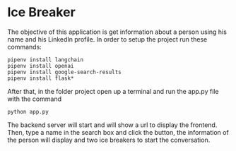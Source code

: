 # Ice Breaker
The objective of this application is get information about a person using his name and his LinkedIn profile.
In order to setup the project run these commands:

    pipenv install langchain
    pipenv install openai
    pipenv install google-search-results
    pipenv install flask*

After that, in the folder project open up a terminal and run the app.py file with the command

    python app.py

The backend server will start and will show a url to display the frontend. Then, type a name in the search box and click the button, the information of the person will display 
and two ice breakers to start the conversation.